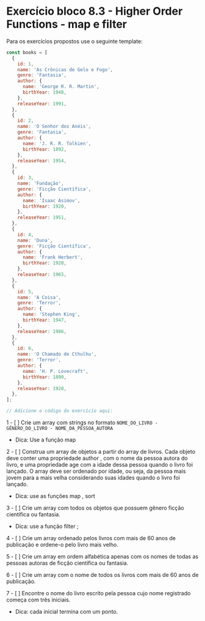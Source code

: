 # Exercício bloco 8.3 - Higher Order Functions - map e filter

Para os exercícios propostos use o seguinte template:

```js
const books = [
  {
    id: 1,
    name: 'As Crônicas de Gelo e Fogo',
    genre: 'Fantasia',
    author: {
      name: 'George R. R. Martin',
      birthYear: 1948,
    },
    releaseYear: 1991,
  },
  {
    id: 2,
    name: 'O Senhor dos Anéis',
    genre: 'Fantasia',
    author: {
      name: 'J. R. R. Tolkien',
      birthYear: 1892,
    },
    releaseYear: 1954,
  },
  {
    id: 3,
    name: 'Fundação',
    genre: 'Ficção Científica',
    author: {
      name: 'Isaac Asimov',
      birthYear: 1920,
    },
    releaseYear: 1951,
  },
  {
    id: 4,
    name: 'Duna',
    genre: 'Ficção Científica',
    author: {
      name: 'Frank Herbert',
      birthYear: 1920,
    },
    releaseYear: 1965,
  },
  {
    id: 5,
    name: 'A Coisa',
    genre: 'Terror',
    author: {
      name: 'Stephen King',
      birthYear: 1947,
    },
    releaseYear: 1986,
  },
  {
    id: 6,
    name: 'O Chamado de Cthulhu',
    genre: 'Terror',
    author: {
      name: 'H. P. Lovecraft',
      birthYear: 1890,
    },
    releaseYear: 1928,
  },
];

// Adicione o código do exercício aqui:
```

1 - [ ] Crie um array com strings no formato `NOME_DO_LIVRO - GÊNERO_DO_LIVRO - NOME_DA_PESSOA_AUTORA`
 - Dica: Use a função map

2 - [ ] Construa um array de objetos a partir do array de livros. Cada objeto deve conter uma propriedade author , com o nome da pessoa autora do livro, e uma propriedade age com a idade dessa pessoa quando o livro foi lançado. O array deve ser ordenado por idade, ou seja, da pessoa mais jovem para a mais velha considerando suas idades quando o livro foi lançado.
 - Dica: use as funções map , sort

3 - [ ] Crie um array com todos os objetos que possuem gênero ficção científica ou fantasia.
 - Dica: use a função filter ;

4 - [ ] Crie um array ordenado pelos livros com mais de 60 anos de publicação e ordene-o pelo livro mais velho.

5 - [ ] Crie um array em ordem alfabética apenas com os nomes de todas as pessoas autoras de ficção científica ou fantasia.

6 - [ ] Crie um array com o nome de todos os livros com mais de 60 anos de publicação.

7 - [ ] Encontre o nome do livro escrito pela pessoa cujo nome registrado começa com três iniciais.
 - Dica: cada inicial termina com um ponto.
